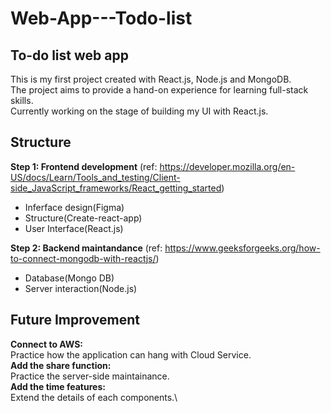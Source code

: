 # Web-App---Todo-list
To-do list web app 
------------------------
This is my first project created with React.js, Node.js and MongoDB. \
The project aims to provide a hand-on experience for learning full-stack skills.\
Currently working on the stage of building my UI with React.js.

Structure
------------------------
**Step 1: Frontend development** 
(ref: https://developer.mozilla.org/en-US/docs/Learn/Tools_and_testing/Client-side_JavaScript_frameworks/React_getting_started)
- Inferface design(Figma)
- Structure(Create-react-app)
- User Interface(React.js)

**Step 2: Backend maintandance** 
(ref: https://www.geeksforgeeks.org/how-to-connect-mongodb-with-reactjs/)
- Database(Mongo DB)
- Server interaction(Node.js)

Future Improvement
------------------------
**Connect to AWS:** \
Practice how the application can hang with Cloud Service. \
**Add the share function:** \
Practice the server-side maintainance. \
**Add the time features:** \
Extend the details of each components.\
